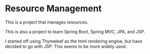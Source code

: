 # Resource Management
This is a project that manages resources.  

This is also a project to learn Spring Boot, Spring MVC, JPA, and JSP.  
    
I started off using Thymeleaf as the html rendering engine, but have decided to go with JSP. This seems to be more
widely used.

